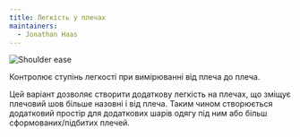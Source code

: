 ```yaml
---
title: Легкість у плечах
maintainers:
  - Jonathan Haas
---
```


![Shoulder ease](./shoulderease.svg)

Контролює ступінь легкості при вимірюванні від плеча до плеча.

Цей варіант дозволяє створити додаткову легкість на плечах, що зміщує
плечовий шов більше назовні і від плеча. Таким чином створюється додатковий простір
для додаткових шарів одягу під ним або більш сформованих/підбитих плечей.
